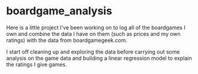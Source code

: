 # boardgame_analysis

Here is a little project I've been working on to log all of the boardgames I own and combine the data I have on them (such as prices and my own ratings) with the data from boardgamegeek.com.

I start off cleaning up and exploring the data before carrying out some analysis on the game data and building a linear regression model to explain the ratings I give games.
